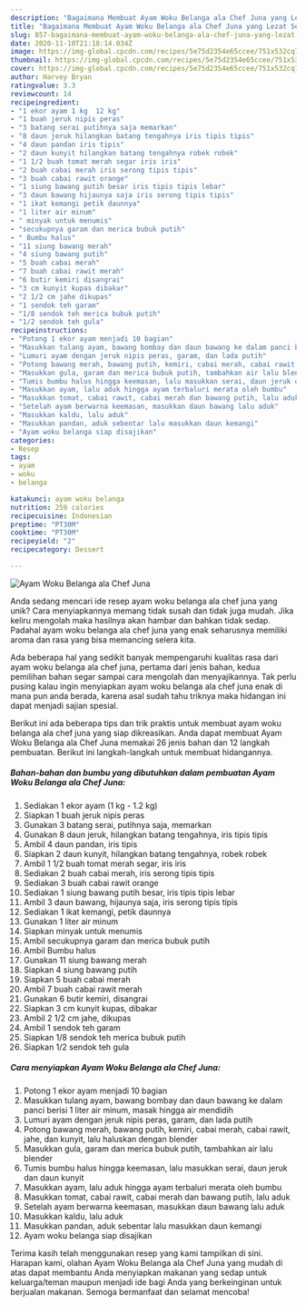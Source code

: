 ```yaml
---
description: "Bagaimana Membuat Ayam Woku Belanga ala Chef Juna yang Lezat Sekali"
title: "Bagaimana Membuat Ayam Woku Belanga ala Chef Juna yang Lezat Sekali"
slug: 857-bagaimana-membuat-ayam-woku-belanga-ala-chef-juna-yang-lezat-sekali
date: 2020-11-10T21:18:14.034Z
image: https://img-global.cpcdn.com/recipes/5e75d2354e65ccee/751x532cq70/ayam-woku-belanga-ala-chef-juna-foto-resep-utama.jpg
thumbnail: https://img-global.cpcdn.com/recipes/5e75d2354e65ccee/751x532cq70/ayam-woku-belanga-ala-chef-juna-foto-resep-utama.jpg
cover: https://img-global.cpcdn.com/recipes/5e75d2354e65ccee/751x532cq70/ayam-woku-belanga-ala-chef-juna-foto-resep-utama.jpg
author: Harvey Bryan
ratingvalue: 3.3
reviewcount: 14
recipeingredient:
- "1 ekor ayam 1 kg  12 kg"
- "1 buah jeruk nipis peras"
- "3 batang serai putihnya saja memarkan"
- "8 daun jeruk hilangkan batang tengahnya iris tipis tipis"
- "4 daun pandan iris tipis"
- "2 daun kunyit hilangkan batang tengahnya robek robek"
- "1 1/2 buah tomat merah segar iris iris"
- "2 buah cabai merah iris serong tipis tipis"
- "3 buah cabai rawit orange"
- "1 siung bawang putih besar iris tipis tipis lebar"
- "3 daun bawang hijaunya saja iris serong tipis tipis"
- "1 ikat kemangi petik daunnya"
- "1 liter air minum"
- " minyak untuk menumis"
- "secukupnya garam dan merica bubuk putih"
- " Bumbu halus"
- "11 siung bawang merah"
- "4 siung bawang putih"
- "5 buah cabai merah"
- "7 buah cabai rawit merah"
- "6 butir kemiri disangrai"
- "3 cm kunyit kupas dibakar"
- "2 1/2 cm jahe dikupas"
- "1 sendok teh garam"
- "1/8 sendok teh merica bubuk putih"
- "1/2 sendok teh gula"
recipeinstructions:
- "Potong 1 ekor ayam menjadi 10 bagian"
- "Masukkan tulang ayam, bawang bombay dan daun bawang ke dalam panci berisi 1 liter air minum, masak hingga air mendidih"
- "Lumuri ayam dengan jeruk nipis peras, garam, dan lada putih"
- "Potong bawang merah, bawang putih, kemiri, cabai merah, cabai rawit, jahe, dan kunyit, lalu haluskan dengan blender"
- "Masukkan gula, garam dan merica bubuk putih, tambahkan air lalu blender"
- "Tumis bumbu halus hingga keemasan, lalu masukkan serai, daun jeruk dan daun kunyit"
- "Masukkan ayam, lalu aduk hingga ayam terbaluri merata oleh bumbu"
- "Masukkan tomat, cabai rawit, cabai merah dan bawang putih, lalu aduk"
- "Setelah ayam berwarna keemasan, masukkan daun bawang lalu aduk"
- "Masukkan kaldu, lalu aduk"
- "Masukkan pandan, aduk sebentar lalu masukkan daun kemangi"
- "Ayam woku belanga siap disajikan"
categories:
- Resep
tags:
- ayam
- woku
- belanga

katakunci: ayam woku belanga 
nutrition: 259 calories
recipecuisine: Indonesian
preptime: "PT30M"
cooktime: "PT30M"
recipeyield: "2"
recipecategory: Dessert

---
```



![Ayam Woku Belanga ala Chef Juna](https://img-global.cpcdn.com/recipes/5e75d2354e65ccee/751x532cq70/ayam-woku-belanga-ala-chef-juna-foto-resep-utama.jpg)

Anda sedang mencari ide resep ayam woku belanga ala chef juna yang unik? Cara menyiapkannya memang tidak susah dan tidak juga mudah. Jika keliru mengolah maka hasilnya akan hambar dan bahkan tidak sedap. Padahal ayam woku belanga ala chef juna yang enak seharusnya memiliki aroma dan rasa yang bisa memancing selera kita.



Ada beberapa hal yang sedikit banyak mempengaruhi kualitas rasa dari ayam woku belanga ala chef juna, pertama dari jenis bahan, kedua pemilihan bahan segar sampai cara mengolah dan menyajikannya. Tak perlu pusing kalau ingin menyiapkan ayam woku belanga ala chef juna enak di mana pun anda berada, karena asal sudah tahu triknya maka hidangan ini dapat menjadi sajian spesial.


Berikut ini ada beberapa tips dan trik praktis untuk membuat ayam woku belanga ala chef juna yang siap dikreasikan. Anda dapat membuat Ayam Woku Belanga ala Chef Juna memakai 26 jenis bahan dan 12 langkah pembuatan. Berikut ini langkah-langkah untuk membuat hidangannya.

<!--inarticleads1-->

##### Bahan-bahan dan bumbu yang dibutuhkan dalam pembuatan Ayam Woku Belanga ala Chef Juna:

1. Sediakan 1 ekor ayam (1 kg - 1.2 kg)
1. Siapkan 1 buah jeruk nipis peras
1. Gunakan 3 batang serai, putihnya saja, memarkan
1. Gunakan 8 daun jeruk, hilangkan batang tengahnya, iris tipis tipis
1. Ambil 4 daun pandan, iris tipis
1. Siapkan 2 daun kunyit, hilangkan batang tengahnya, robek robek
1. Ambil 1 1/2 buah tomat merah segar, iris iris
1. Sediakan 2 buah cabai merah, iris serong tipis tipis
1. Sediakan 3 buah cabai rawit orange
1. Sediakan 1 siung bawang putih besar, iris tipis tipis lebar
1. Ambil 3 daun bawang, hijaunya saja, iris serong tipis tipis
1. Sediakan 1 ikat kemangi, petik daunnya
1. Gunakan 1 liter air minum
1. Siapkan  minyak untuk menumis
1. Ambil secukupnya garam dan merica bubuk putih
1. Ambil  Bumbu halus
1. Gunakan 11 siung bawang merah
1. Siapkan 4 siung bawang putih
1. Siapkan 5 buah cabai merah
1. Ambil 7 buah cabai rawit merah
1. Gunakan 6 butir kemiri, disangrai
1. Siapkan 3 cm kunyit kupas, dibakar
1. Ambil 2 1/2 cm jahe, dikupas
1. Ambil 1 sendok teh garam
1. Siapkan 1/8 sendok teh merica bubuk putih
1. Siapkan 1/2 sendok teh gula




<!--inarticleads2-->

##### Cara menyiapkan Ayam Woku Belanga ala Chef Juna:

1. Potong 1 ekor ayam menjadi 10 bagian
1. Masukkan tulang ayam, bawang bombay dan daun bawang ke dalam panci berisi 1 liter air minum, masak hingga air mendidih
1. Lumuri ayam dengan jeruk nipis peras, garam, dan lada putih
1. Potong bawang merah, bawang putih, kemiri, cabai merah, cabai rawit, jahe, dan kunyit, lalu haluskan dengan blender
1. Masukkan gula, garam dan merica bubuk putih, tambahkan air lalu blender
1. Tumis bumbu halus hingga keemasan, lalu masukkan serai, daun jeruk dan daun kunyit
1. Masukkan ayam, lalu aduk hingga ayam terbaluri merata oleh bumbu
1. Masukkan tomat, cabai rawit, cabai merah dan bawang putih, lalu aduk
1. Setelah ayam berwarna keemasan, masukkan daun bawang lalu aduk
1. Masukkan kaldu, lalu aduk
1. Masukkan pandan, aduk sebentar lalu masukkan daun kemangi
1. Ayam woku belanga siap disajikan




Terima kasih telah menggunakan resep yang kami tampilkan di sini. Harapan kami, olahan Ayam Woku Belanga ala Chef Juna yang mudah di atas dapat membantu Anda menyiapkan makanan yang sedap untuk keluarga/teman maupun menjadi ide bagi Anda yang berkeinginan untuk berjualan makanan. Semoga bermanfaat dan selamat mencoba!
